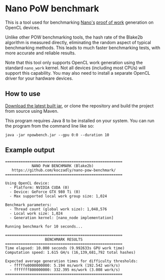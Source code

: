 # Nano PoW benchmark
This is a tool used for benchmarking [Nano's](https://github.com/nanocurrency/nano-node) 
 [proof of work](https://docs.nano.org/integration-guides/work-generation/) generation on OpenCL devices.

Unlike other POW benchmarking tools, the hash rate of the Blake2b algorithm is measured directly, eliminating the
 random aspect of typical benchmarking methods. This leads to much faster benchmarking tests, with more accurate and 
 reliable results.

Note that this tool only supports OpenCL work generation using the standard `nano_work` kernel. Not all devices
 (including most CPUs) will support this capability. You may also need to install a separate OpenCL driver for your
 hardware devices.

## How to use
[Download the latest built jar](https://github.com/koczadly/nano-pow-benchmark/releases/latest/download/npowbench.jar), 
 or clone the repository and build the project from source using Maven.

This program requires Java 8 to be installed on your system. You can run the program from the command line like so:
```text
java -jar npowbench.jar --gpu 0:0 --duration 10
```

## Example output
```text
=====================================================
            NANO PoW BENCHMARK (Blake2b)
   https://github.com/koczadly/nano-pow-benchmark/
=====================================================

Using OpenCL device:
  - Platform: NVIDIA CUDA (0)
  - Device: GeForce GTX 980 Ti (0)
  - Max supported local work group size: 1,024

Benchmark parameters:
  - Thread count (global work size): 1,048,576
  - Local work size: 1,024
  - Generation kernel: [nano_node implementation]

Running benchmark for 10 seconds...

=====================================================
                  BENCHMARK RESULTS
=====================================================
Time elapsed: 10.000 seconds (9.992633s GPU work time)
Computation speed: 1.615 GH/s (16,139,681,792 total hashes)

Expected average generation times for difficulty thresholds:
  - fffffe0000000000: 5.194 ms/work (192.542 work/s)
  - fffffff800000000: 332.395 ms/work (3.008 work/s)
=====================================================
```